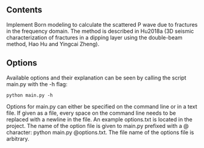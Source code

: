 ## Contents

Implement Born modeling to calculate the scattered P wave due to fractures in the
frequency domain. The method is described in Hu2018a (3D seismic characterization
of fractures in a dipping layer using the double-beam method, Hao Hu and Yingcai Zheng).

## Options

Available options and their explanation can be seen by calling the script main.py
with the -h flag:
```
python main.py -h
```

Options for main.py can either be specified on the command line or in a text file.
If given as a file, every space on the command line needs to be replaced with a newline
in the file. An example options.txt is located in the project. The name of the option 
file is given to main.py prefixed with a @ character: python main.py @options.txt.
The file name of the options file is arbitrary.
